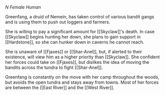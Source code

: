 *N Female Human*

Greenfang, a druid of Nemein, has taken control of various bandit gangs and is using them to push out loggers and farmers.

She is willing to pay a significant amount for [[Skyclaw]]'s death. In case [[Skyclaw]] begins hunting her down, she plans to gain support in [[Hardstone]], so she can hunker down in caverns he cannot reach.

She is unaware of [[Fjaxes]] or [[Shar-Anel]], but, if alerted to their  existence, will view him as a higher priority than [[Skyclaw]]. She confident her forces could take on [[Fjaxes]], but dislikes the idea of moving the bandits across the tundra to fight [[Shar-Anel]].

Greenfang is constantly on the move with her camp throughout the woods, but avoids the open tundra and stays away from towns. Most of her forces are between the [[East River]] and the [[West River]].